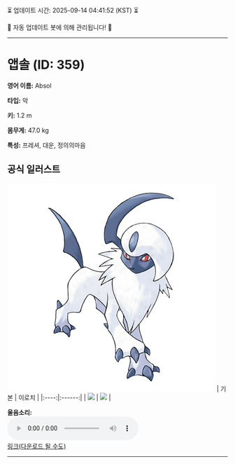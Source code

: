 
⏳ 업데이트 시간: 2025-09-14 04:41:52 (KST) ⏳

🤖 자동 업데이트 봇에 의해 관리됩니다! 🤖

---

# 앱솔 (ID: 359)
**영어 이름:** Absol

**타입:** 악

**키:** 1.2 m

**몸무게:** 47.0 kg

**특성:** 프레셔, 대운, 정의의마음

## 공식 일러스트
![](https://raw.githubusercontent.com/PokeAPI/sprites/master/sprites/pokemon/other/official-artwork/359.png)
| 기본 | 이로치 |
|:----:|:------:|
| <img src="http://play.pokemonshowdown.com/sprites/ani/absol.gif" width="200"> | <img src="http://play.pokemonshowdown.com/sprites/ani-shiny/absol.gif" width="200"> |

**울음소리:**<br><audio controls src="https://raw.githubusercontent.com/PokeAPI/cries/main/cries/pokemon/latest/359.ogg"></audio><br> [링크(다운로드 될 수도)](https://raw.githubusercontent.com/PokeAPI/cries/main/cries/pokemon/latest/359.ogg)


---
